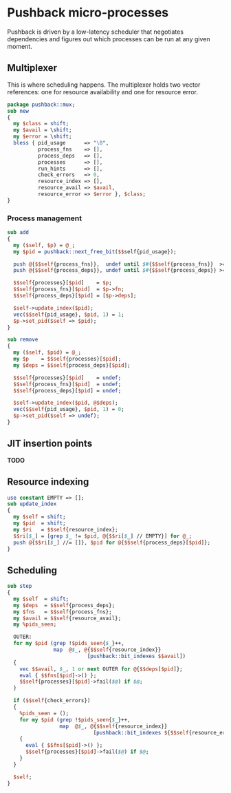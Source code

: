 # Pushback micro-processes
Pushback is driven by a low-latency scheduler that negotiates dependencies and
figures out which processes can be run at any given moment.


## Multiplexer
This is where scheduling happens. The multiplexer holds two vector references:
one for resource availability and one for resource error.

```perl
package pushback::mux;
sub new
{
  my $class = shift;
  my $avail = \shift;
  my $error = \shift;
  bless { pid_usage      => "\0",
          process_fns    => [],
          process_deps   => [],
          processes      => [],
          run_hints      => [],
          check_errors   => 0,
          resource_index => [],
          resource_avail => $avail,
          resource_error => $error }, $class;
}
```


### Process management
```perl
sub add
{
  my ($self, $p) = @_;
  my $pid = pushback::next_free_bit($$self{pid_usage});

  push @{$$self{process_fns}},  undef until $#{$$self{process_fns}}  >= $pid;
  push @{$$self{process_deps}}, undef until $#{$$self{process_deps}} >= $pid;

  $$self{processes}[$pid]    = $p;
  $$self{process_fns}[$pid]  = $p->fn;
  $$self{process_deps}[$pid] = [$p->deps];

  $self->update_index($pid);
  vec($$self{pid_usage}, $pid, 1) = 1;
  $p->set_pid($self => $pid);
}

sub remove
{
  my ($self, $pid) = @_;
  my $p    = $$self{processes}[$pid];
  my $deps = $$self{process_deps}[$pid];

  $$self{processes}[$pid]    = undef;
  $$self{process_fns}[$pid]  = undef;
  $$self{process_deps}[$pid] = undef;

  $self->update_index($pid, @$deps);
  vec($$self{pid_usage}, $pid, 1) = 0;
  $p->set_pid($self => undef);
}
```


## JIT insertion points
**TODO**


## Resource indexing
```perl
use constant EMPTY => [];
sub update_index
{
  my $self = shift;
  my $pid  = shift;
  my $ri   = $$self{resource_index};
  $$ri[$_] = [grep $_ != $pid, @{$$ri[$_] // EMPTY}] for @_;
  push @{$$ri[$_] //= []}, $pid for @{$$self{process_deps}[$pid]};
}
```


## Scheduling
```perl
sub step
{
  my $self  = shift;
  my $deps  = $$self{process_deps};
  my $fns   = $$self{process_fns};
  my $avail = $$self{resource_avail};
  my %pids_seen;

  OUTER:
  for my $pid (grep !$pids_seen{$_}++,
               map  @$_, @{$$self{resource_index}}
                          [pushback::bit_indexes $$avail])
  {
    vec $$avail, $_, 1 or next OUTER for @{$$deps[$pid]};
    eval { $$fns[$pid]->() };
    $$self{processes}[$pid]->fail($@) if $@;
  }

  if ($$self{check_errors})
  {
    %pids_seen = ();
    for my $pid (grep !$pids_seen{$_}++,
                 map  @$_, @{$$self{resource_index}}
                            [pushback::bit_indexes ${$$self{resource_error}}])
    {
      eval { $$fns[$pid]->() };
      $$self{processes}[$pid]->fail($@) if $@;
    }
  }

  $self;
}
```
